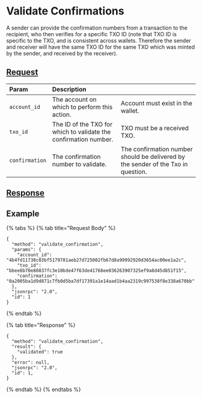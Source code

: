 # Validate Confirmations

A sender can provide the confirmation numbers from a transaction to the recipient, who then verifies for a specific TXO ID \(note that TXO ID is specific to the TXO, and is consistent across wallets. Therefore the sender and receiver will have the same TXO ID for the same TXO which was minted by the sender, and received by the receiver\).

## [Request](../../../full-service/src/json_rpc/v2/api/request.rs#L40)

| Param | Description |  |
| :--- | :--- | :--- |
| `account_id` | The account on which to perform this action. | Account must exist in the wallet. |
| `txo_id` | The ID of the TXO for which to validate the confirmation number. | TXO must be a received TXO. |
| `confirmation` | The confirmation number to validate. | The confirmation number should be delivered by the sender of the Txo in question. |

## [Response](../../../full-service/src/json_rpc/v2/api/response.rs#L41)

## Example

{% tabs %}
{% tab title="Request Body" %}
```text
{
  "method": "validate_confirmation",
  "params": {
    "account_id": "4b4fd11738c03bf5179781aeb27d725002fb67d8a99992920d3654ac00ee1a2c",
    "txo_id": "bbee8b70e80837fc3e10bde47f63de41768ee036263907325ef9a8d45d851f15",
    "confirmation": "0a2005ba1d9d871c7fb0d5ba7df17391a1e14aad1b4aa2319c997538f8e338a670bb"
  },
  "jsonrpc": "2.0",
  "id": 1
}
```
{% endtab %}

{% tab title="Response" %}
```text
{
  "method": "validate_confirmation",
  "result": {
    "validated": true
  },
  "error": null,
  "jsonrpc": "2.0",
  "id": 1,
}
```
{% endtab %}
{% endtabs %}

